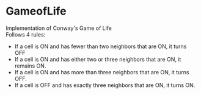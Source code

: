 # GameofLife
Implementation of Conway's Game of Life
<br>
Follows 4 rules:
* If a cell is ON and has fewer than two neighbors that are ON, it turns OFF <br>
* If a cell is ON and has either two or three neighbors that are ON, it remains ON. <br>
* If a cell is ON and has more than three neighbors that are ON, it turns OFF. <br>
* If a cell is OFF and has exactly three neighbors that are ON, it turns ON. <br>
